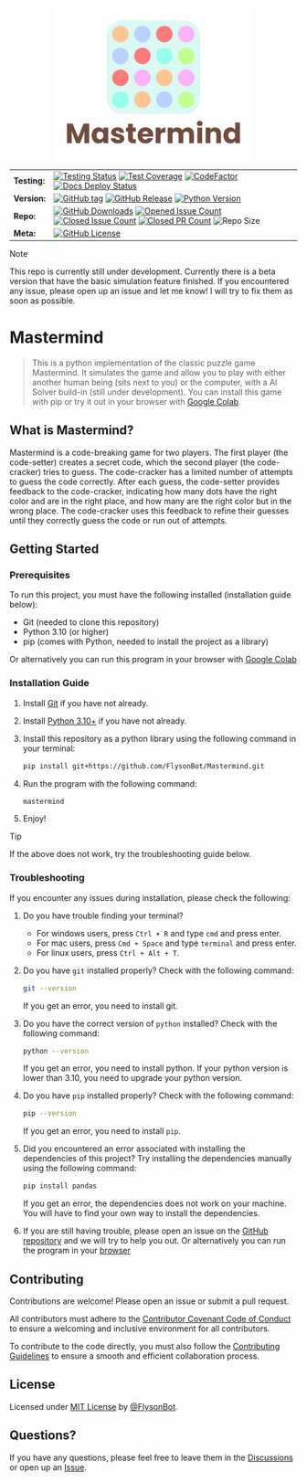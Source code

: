 <p align="center">
<img src="https://raw.githubusercontent.com/FlysonBot/Mastermind/main/docs/source/_static/Mastermind Logo.svg" width="350">
</p>

| | |
| --- | --- |
| **Testing:** | [![Testing Status](https://img.shields.io/github/actions/workflow/status/FlysonBot/Mastermind/coveralls.yaml?label=test)](https://github.com/FlysonBot/Mastermind/actions/workflows/coveralls.yaml) [![Test Coverage](https://coveralls.io/repos/github/FlysonBot/Mastermind/badge.svg?branch=main)](https://coveralls.io/github/FlysonBot/Mastermind?branch=main)  [![CodeFactor](https://www.codefactor.io/repository/github/flysonbot/mastermind/badge/main)](https://www.codefactor.io/repository/github/flysonbot/mastermind/overview/main) [![Docs Deploy Status](https://img.shields.io/github/actions/workflow/status/FlysonBot/Mastermind/deploy_sphinx.yaml?label=docs)](https://flysonbot.github.io/Mastermind/) |
| **Version:** | [![GitHub tag](https://img.shields.io/github/tag/FlysonBot/Mastermind?include_prereleases=&sort=semver&color=blue)](https://github.com/FlysonBot/Mastermind/tags) [![GitHub Release](https://img.shields.io/github/v/release/FlysonBot/Mastermind)](https://github.com/FlysonBot/Mastermind/releases) [![Python Version](https://img.shields.io/badge/Python-3.10+-blue)](https://www.python.org/downloads/) |
| **Repo:** | [![GitHub Downloads](https://img.shields.io/github/downloads/FlysonBot/Mastermind/total)](https://github.com/FlysonBot/Mastermind/releases) [![Opened Issue Count](https://img.shields.io/github/issues/FlysonBot/Mastermind)](https://github.com/FlysonBot/Mastermind/issues) [![Closed Issue Count](https://img.shields.io/github/issues-closed/FlysonBot/Mastermind)](https://github.com/FlysonBot/Mastermind/issues?q=is%3Aissue+is%3Aclosed) [![Closed PR Count](https://img.shields.io/github/issues-pr-closed/FlysonBot/Mastermind)](https://github.com/FlysonBot/Mastermind/pulls?q=is%3Apr+is%3Aclosed) ![Repo Size](https://img.shields.io/github/repo-size/FlysonBot/Mastermind) |
| **Meta:** | [![GitHub License](https://img.shields.io/github/license/FlysonBot/Mastermind)](https://github.com/FlysonBot/Mastermind/blob/main/LICENSE) |

> [!NOTE]  
> This repo is currently still under development. Currently there is a beta version that have the basic simulation feature finished. If you encountered any issue, please open up an issue and let me know! I will try to fix them as soon as possible.

# Mastermind

> This is a python implementation of the classic puzzle game Mastermind. It simulates the game and allow you to play with either another human being (sits next to you) or the computer, with a AI Solver build-in (still under development). You can install this game with pip or try it out in your browser with [Google Colab](https://colab.research.google.com/github/FlysonBot/Mastermind/blob/main/mastermind_in_colab.ipynb).

## What is Mastermind?

Mastermind is a code-breaking game for two players. The first player (the code-setter) creates a secret code, which the second player (the code-cracker) tries to guess. The code-cracker has a limited number of attempts to guess the code correctly. After each guess, the code-setter provides feedback to the code-cracker, indicating how many dots have the right color and are in the right place, and how many are the right color but in the wrong place. The code-cracker uses this feedback to refine their guesses until they correctly guess the code or run out of attempts.

## Getting Started

### Prerequisites

To run this project, you must have the following installed (installation guide below):

- Git (needed to clone this repository)
- Python 3.10 (or higher)
- pip (comes with Python, needed to install the project as a library)

Or alternatively you can run this program in your browser with [Google Colab](https://colab.research.google.com/github/FlysonBot/Mastermind/blob/main/mastermind_in_colab.ipynb)

### Installation Guide

1. Install [Git](https://git-scm.com/downloads) if you have not already.

2. Install [Python 3.10+](https://www.python.org/downloads/) if you have not already.

3. Install this repository as a python library using the following command in your terminal:

    ```bash
    pip install git+https://github.com/FlysonBot/Mastermind.git
    ```

4. Run the program with the following command:

    ```bash
    mastermind
    ```

5. Enjoy!

> [!TIP]
> If the above does not work, try the troubleshooting guide below.

### Troubleshooting

If you encounter any issues during installation, please check the following:

1. Do you have trouble finding your terminal?

    - For windows users, press `Ctrl + R` and type `cmd` and press enter.
    - For mac users, press `Cmd + Space` and type `terminal` and press enter.
    - For linux users, press `Ctrl + Alt + T`.

2. Do you have `git` installed properly? Check with the following command:

    ```bash
    git --version
    ```

    If you get an error, you need to install git.

3. Do you have the correct version of `python` installed? Check with the following command:

    ```bash
    python --version
    ```

    If you get an error, you need to install python.
    If your python version is lower than 3.10, you need to upgrade your python version.

4. Do you have `pip` installed properly? Check with the following command:

    ```bash
    pip --version
    ```

    If you get an error, you need to install `pip`.

5. Did you encountered an error associated with installing the dependencies of this project? Try installing the dependencies manually using the following command:

    ```bash
    pip install pandas
    ```

    If you get an error, the dependencies does not work on your machine. You will have to find your own way to install the dependencies.

6. If you are still having trouble, please open an issue on the [GitHub repository](https://github.com/FlysonBot/Mastermind/issues) and we will try to help you out. Or alternatively you can run the program in your [browser](https://colab.research.google.com/github/FlysonBot/Mastermind/blob/main/mastermind_in_colab.ipynb)

## Contributing

Contributions are welcome! Please open an issue or submit a pull request.

All contributors must adhere to the [Contributor Covenant Code of Conduct](https://github.com/FlysonBot/Mastermind/blob/main/CODE_OF_CONDUCT.md) to ensure a welcoming and inclusive environment for all contributors.

To contribute to the code directly, you must also follow the [Contributing Guidelines](https://github.com/FlysonBot/Mastermind/blob/main/CONTRIBUTING.md) to ensure a smooth and efficient collaboration process.

## License

Licensed under [MIT License]([/LICENSE](https://github.com/FlysonBot/Mastermind/blob/main/LICENSE)) by [@FlysonBot](https://github.com/FlysonBot).

## Questions?

If you have any questions, please feel free to leave them in the [Discussions](https://github.com/FlysonBot/Mastermind/discussions) or open up an [Issue](https://github.com/FlysonBot/Mastermind/issues).

